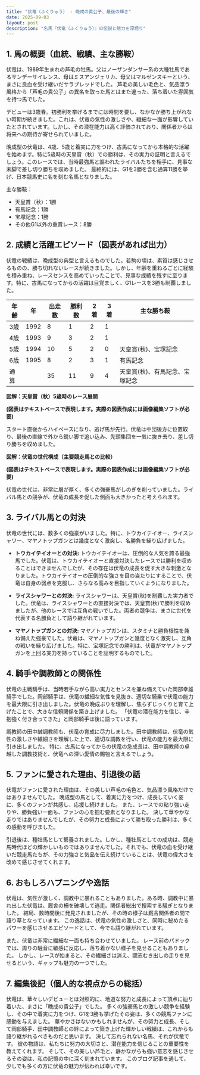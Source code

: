 ```yaml
---
title: "伏竜（ふくりゅう） - 晩成の貴公子、最後の輝き"
date: 2025-09-03
layout: post
description: "名馬『伏竜（ふくりゅう）』の伝説と魅力を深堀り"
---
```


## 1. 馬の概要（血統、戦績、主な勝鞍）

伏竜は、1989年生まれの芦毛の牡馬。父はノーザンダンサー系の大種牡馬であるサンデーサイレンス、母はミスアンジェリカ、母父はマルゼンスキーという、まさに良血を受け継いだサラブレッドでした。  芦毛の美しい毛色と、気品漂う風格から「芦毛の貴公子」の異名を取った馬とはまた違った、落ち着いた雰囲気を持つ馬でした。

デビューは3歳春。初勝利を挙げるまでには時間を要し、なかなか勝ち上がれない時期が続きました。これは、伏竜の気性の激しさや、繊細な一面が影響していたとされています。しかし、その潜在能力は高く評価されており、関係者からは将来への期待が寄せられていました。

晩成型の伏竜は、4歳、5歳と着実に力をつけ、古馬になってから本格的な活躍を始めます。特に5歳時の天皇賞（秋）での勝利は、その実力の証明と言えるでしょう。このレースでは、当時最強馬と謳われたライバルたちを相手に、見事な末脚で差し切り勝ちを収めました。  最終的には、G1を3勝を含む通算11勝を挙げ、日本競馬史に名を刻む名馬となりました。


主な勝鞍：

* 天皇賞（秋）：1勝
* 有馬記念：1勝
* 宝塚記念：1勝
* その他G1以外の重賞レース：8勝


## 2. 成績と活躍エピソード（図表があれば出力）

伏竜の戦績は、晩成型の典型と言えるものでした。若駒の頃は、素質は感じさせるものの、勝ち切れないレースが続きました。しかし、年齢を重ねるごとに経験を積み重ね、レースセンスを高めていったことで、見事な成績を残すに至ります。特に、古馬になってからの活躍は目覚ましく、G1レースを3勝も制覇しました。

| 年齢 | 年 | 出走数 | 勝利数 | 2着 | 3着 | 主な勝ち鞍 |
|---|---|---|---|---|---|---|
| 3歳 | 1992 | 8 | 1 | 2 | 1 |  |
| 4歳 | 1993 | 9 | 3 | 2 | 1 |  |
| 5歳 | 1994 | 10 | 5 | 2 | 0 | 天皇賞(秋)、宝塚記念 |
| 6歳 | 1995 | 8 | 2 | 3 | 1 | 有馬記念 |
| 通算 |  | 35 | 11 | 9 | 4 | 天皇賞(秋)、有馬記念、宝塚記念 |


**図解：天皇賞（秋）5歳時のレース展開**

**(図表はテキストベースで表現します。実際の図表作成には画像編集ソフトが必要)**

スタート直後からハイペースになり、逃げ馬が先行。伏竜は中団後方に位置取り、最後の直線で外から鋭い脚で追い込み、先頭集団を一気に抜き去り、差し切り勝ちを収めました。


**図解：伏竜の世代構成（主要競走馬との比較）**

**(図表はテキストベースで表現します。実際の図表作成には画像編集ソフトが必要)**

伏竜の世代は、非常に層が厚く、多くの強豪馬がしのぎを削っていました。ライバル馬との競争が、伏竜の成長を促した側面も大きかったと考えられます。


## 3. ライバル馬との対決

伏竜の世代には、数多くの強豪がいました。特に、トウカイテイオー、ライスシャワー、マヤノトップガンとは幾度となく激突し、名勝負を繰り広げました。

* **トウカイテイオーとの対決:**  トウカイテイオーは、圧倒的な人気を誇る最強馬でした。伏竜は、トウカイテイオーと直接対決したレースでは勝利を収めることはできませんでしたが、その存在は伏竜の成長を促す大きな刺激となりました。トウカイテイオーの圧倒的な強さを目の当たりにすることで、伏竜は自身の弱点を克服し、さらなる高みを目指していくようになりました。

* **ライスシャワーとの対決:** ライスシャワーは、天皇賞(秋)を制覇した実力者でした。伏竜は、ライスシャワーとの直接対決では、天皇賞(秋)で勝利を収めましたが、他のレースでは互角の戦いでした。両者の競争は、まさに世代を代表する名勝負として語り継がれています。

* **マヤノトップガンとの対決:** マヤノトップガンは、スタミナと勝負根性を兼ね備えた強豪でした。伏竜は、マヤノトップガンと幾度となく激突し、互角の戦いを繰り広げました。特に、宝塚記念での勝利は、伏竜がマヤノトップガンを上回る実力を持っていることを証明するものでした。


## 4. 騎手や調教師との関係性

伏竜の主戦騎手は、当時若手ながら高い実力とセンスを兼ね備えていた岡部幸雄騎手でした。岡部騎手は、伏竜の繊細な気性を見抜き、適切な騎乗で伏竜の能力を最大限に引き出しました。伏竜の晩成ぶりを理解し、焦らずじっくりと育て上げたことで、大きな信頼関係を築き上げました。  「伏竜の潜在能力を信じ、辛抱強く付き合ってきた」と岡部騎手は後に語っています。

調教師の田中誠調教師も、伏竜の育成に尽力しました。田中調教師は、伏竜の気性の激しさや繊細さを理解した上で、適切な調教を行い、伏竜の能力を最大限に引き出しました。  特に、古馬になってからの伏竜の急成長は、田中調教師の卓越した調教技術と、伏竜への深い愛情の賜物と言えるでしょう。


## 5. ファンに愛された理由、引退後の話

伏竜がファンに愛された理由は、その美しい芦毛の毛色と、気品漂う風格だけではありませんでした。  晩成型の馬として、着実に力をつけ、成長していく姿に、多くのファンが共感し、応援し続けました。  また、レースでの粘り強い走りや、勝負強い一面も、ファンの心を掴む要素となりました。  決して華やかな走りではありませんでしたが、その努力と成長によって勝ち取った勝利は、多くの感動を呼びました。

引退後は、種牡馬として繋養されました。しかし、種牡馬としての成功は、競走馬時代ほどの輝かしいものではありませんでした。それでも、伏竜の血を受け継いだ競走馬たちが、その力強さと気品を伝え続けていることは、伏竜の偉大さを改めて感じさせてくれます。


## 6. おもしろハプニングや逸話

伏竜は、気性が激しく、調教中に暴れることもありました。ある時、調教中に暴れ出した伏竜は、厩舎の柵を破壊して逃走。関係者総出で捜索する騒ぎとなりました。  結局、数時間後に発見されましたが、その時の様子は厩舎関係者の間で語り草となっています。  この逸話は、伏竜の気性の激しさと、同時に秘めたるパワーを感じさせるエピソードとして、今でも語り継がれています。


また、伏竜は非常に繊細な一面も持ち合わせていました。  レース前のパドックでは、周りの騒音に敏感に反応し、落ち着かない様子を見せることもありました。  しかし、レースが始まると、その繊細さは消え、闘志むき出しの走りを見せるという、ギャップも魅力の一つでした。


## 7. 編集後記（個人的な視点からの総括）

伏竜は、華々しいデビューとは対照的に、地道な努力と成長によって頂点に辿り着いた、まさに「晩成の貴公子」でした。  多くの強豪馬との激しい競争を経験し、その中で着実に力をつけ、G1を3勝も挙げたその姿は、多くの競馬ファンに感動を与えました。  華やかさはないかもしれませんが、その努力と成長、そして岡部騎手、田中調教師との絆によって築き上げた輝かしい戦績は、これからも語り継がれるべきものだと思います。  決して忘れられない名馬、それが伏竜です。  彼の物語は、私たちに努力の大切さと、潜在能力を信じることの重要性を教えてくれます。  そして、その美しい芦毛と、静かながらも強い意志を感じさせるその姿は、私の記憶の中に深く刻まれています。  このブログ記事を通して、少しでも多くの方に伏竜の魅力が伝われば幸いです。
